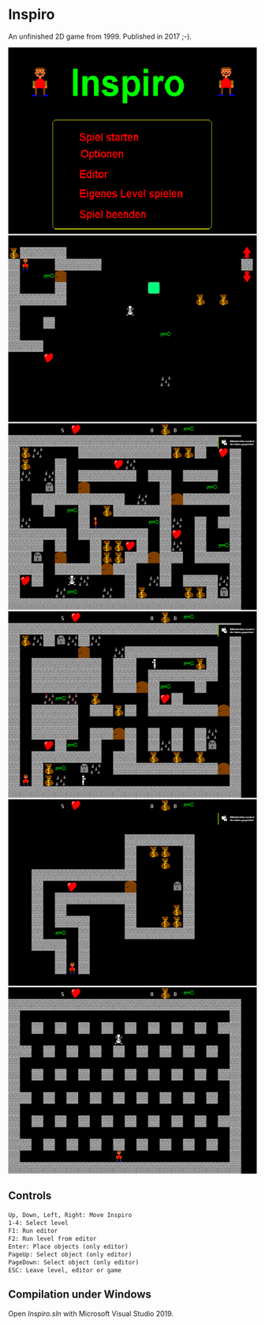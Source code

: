# Inspiro
An unfinished 2D game from 1999. Published in 2017 ;-).

<img src="res/screenshot_menu.png" alt="Inspiro">
<img src="res/screenshot_editor.png" alt="Inspiro">
<img src="res/screenshot_level1.png" alt="Inspiro">
<img src="res/screenshot_level2.png" alt="Inspiro">
<img src="res/screenshot_level3.png" alt="Inspiro">
<img src="res/screenshot_level4.png" alt="Inspiro">

## Controls

```
Up, Down, Left, Right: Move Inspiro
1-4: Select level
F1: Run editor
F2: Run level from editor
Enter: Place objects (only editor)
PageUp: Select object (only editor)
PageDown: Select object (only editor)
ESC: Leave level, editor or game
```

## Compilation under Windows

Open *Inspiro.sln* with Microsoft Visual Studio 2019.
